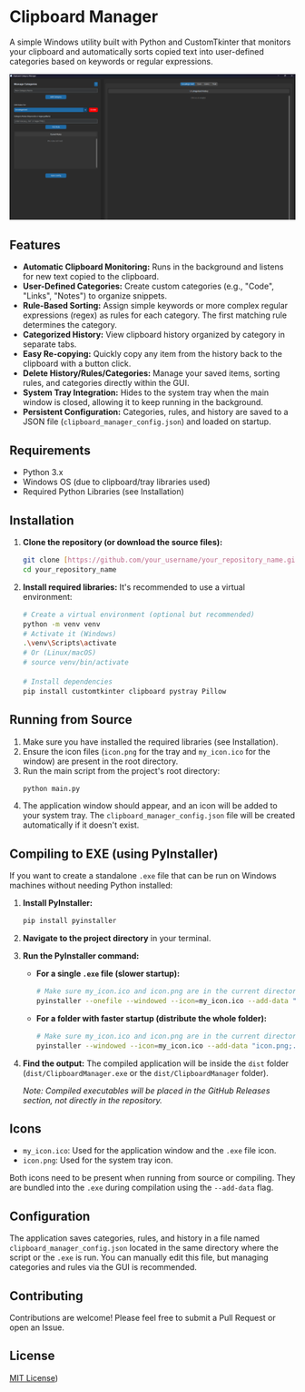 # Clipboard Manager

A simple Windows utility built with Python and CustomTkinter that monitors your clipboard and automatically sorts copied text into user-defined categories based on keywords or regular expressions.

![Screenshot](./screenshot.png)

## Features

- **Automatic Clipboard Monitoring:** Runs in the background and listens for new text copied to the clipboard.
- **User-Defined Categories:** Create custom categories (e.g., "Code", "Links", "Notes") to organize snippets.
- **Rule-Based Sorting:** Assign simple keywords or more complex regular expressions (regex) as rules for each category. The first matching rule determines the category.
- **Categorized History:** View clipboard history organized by category in separate tabs.
- **Easy Re-copying:** Quickly copy any item from the history back to the clipboard with a button click.
- **Delete History/Rules/Categories:** Manage your saved items, sorting rules, and categories directly within the GUI.
- **System Tray Integration:** Hides to the system tray when the main window is closed, allowing it to keep running in the background.
- **Persistent Configuration:** Categories, rules, and history are saved to a JSON file (`clipboard_manager_config.json`) and loaded on startup.

## Requirements

- Python 3.x
- Windows OS (due to clipboard/tray libraries used)
- Required Python Libraries (see Installation)

## Installation

1.  **Clone the repository (or download the source files):**
    ```bash
    git clone [https://github.com/your_username/your_repository_name.git](https://github.com/your_username/your_repository_name.git)
    cd your_repository_name
    ```
2.  **Install required libraries:**
    It's recommended to use a virtual environment:

    ```bash
    # Create a virtual environment (optional but recommended)
    python -m venv venv
    # Activate it (Windows)
    .\venv\Scripts\activate
    # Or (Linux/macOS)
    # source venv/bin/activate

    # Install dependencies
    pip install customtkinter clipboard pystray Pillow
    ```

## Running from Source

1.  Make sure you have installed the required libraries (see Installation).
2.  Ensure the icon files (`icon.png` for the tray and `my_icon.ico` for the window) are present in the root directory.
3.  Run the main script from the project's root directory:
    ```bash
    python main.py
    ```
4.  The application window should appear, and an icon will be added to your system tray. The `clipboard_manager_config.json` file will be created automatically if it doesn't exist.

## Compiling to EXE (using PyInstaller)

If you want to create a standalone `.exe` file that can be run on Windows machines without needing Python installed:

1.  **Install PyInstaller:**
    ```bash
    pip install pyinstaller
    ```
2.  **Navigate to the project directory** in your terminal.
3.  **Run the PyInstaller command:**
    - **For a single `.exe` file (slower startup):**
      ```bash
      # Make sure my_icon.ico and icon.png are in the current directory
      pyinstaller --onefile --windowed --icon=my_icon.ico --add-data "icon.png;." --add-data "my_icon.ico;." --name ClipboardManager main.py
      ```
    - **For a folder with faster startup (distribute the whole folder):**
      ```bash
      # Make sure my_icon.ico and icon.png are in the current directory
      pyinstaller --windowed --icon=my_icon.ico --add-data "icon.png;." --add-data "my_icon.ico;." --name ClipboardManager main.py
      ```
4.  **Find the output:** The compiled application will be inside the `dist` folder (`dist/ClipboardManager.exe` or the `dist/ClipboardManager` folder).

    _Note: Compiled executables will be placed in the GitHub Releases section, not directly in the repository._

## Icons

- `my_icon.ico`: Used for the application window and the `.exe` file icon.
- `icon.png`: Used for the system tray icon.

Both icons need to be present when running from source or compiling. They are bundled into the `.exe` during compilation using the `--add-data` flag.

## Configuration

The application saves categories, rules, and history in a file named `clipboard_manager_config.json` located in the same directory where the script or the `.exe` is run. You can manually edit this file, but managing categories and rules via the GUI is recommended.

## Contributing

Contributions are welcome! Please feel free to submit a Pull Request or open an Issue.

## License

[MIT License](https://github.com/pipe1os/clipboard-manager/blob/main/LICENSE))
